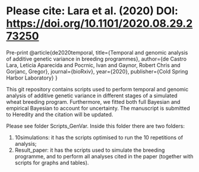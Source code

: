 # Please cite: Lara et al. (2020) DOI: https://doi.org/10.1101/2020.08.29.273250

Pre-print
@article{de2020temporal,
  title={Temporal and genomic analysis of additive genetic variance in breeding programmes},
  author={de Castro Lara, Leticia Aparecida and Pocrnic, Ivan and Gaynor, Robert Chris and Gorjanc, Gregor},
  journal={bioRxiv},
  year={2020},
  publisher={Cold Spring Harbor Laboratory}
}

This git repository contains scripts used to perform temporal and genomic analysis of additive genetic variance in different stages of a simulated wheat breeding program. Furthermore, we fitted both full Bayesian and empirical Bayesian to account for uncertainty. The manuscript is submitted to Heredity and the citation will be updated.

Please see folder Scripts_GenVar. Inside this folder there are two folders: 
1. 10simulations: it has the scripts optimised to run the 10 repetitions of analysis; 
2. Result_paper: it has the scripts used to simulate the breeding programme, and to perform all analyses cited in the paper (together with scripts for graphs and tables).